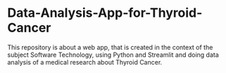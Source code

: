 # Data-Analysis-App-for-Thyroid-Cancer
This repository is about a web app, that is created in the context of the subject Software Technology, using Python and Streamlit and doing data analysis of a medical research about Thyroid Cancer.
